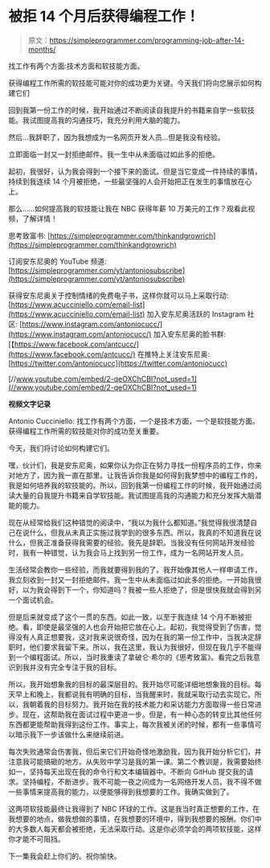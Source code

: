 # 被拒 14 个月后获得编程工作！

> 原文：<https://simpleprogrammer.com/programming-job-after-14-months/>

找工作有两个方面:技术方面和软技能方面。

获得编程工作所需的软技能可能对你的成功更为关键。今天我们将向您展示如何构建它们

回到我第一份工作的时候，我开始通过不断阅读自我提升的书籍来自学一些软技能。我试图提高我的沟通技巧，我充分利用大脑的能力。

然后…我辞职了，因为我想成为一名网页开发人员…但是我没有经验。

立即面临一封又一封拒绝邮件。我一生中从未面临过如此多的拒绝。

起初，我很好，认为我会得到一个接下来的面试。但是当它变成一件持续的事情，持续到我连续 14 个月被拒绝，一些最坚强的人会开始把正在发生的事情放在心上。

那么……如何提高我的软技能让我在 NBC 获得年薪 10 万美元的工作？观看此视频，了解详情！

思考致富书:
[https://simpleprogrammer.com/thinkandgrowrich](https://simpleprogrammer.com/thinkandgrowrich)

订阅安东尼奥的 YouTube 频道:[https://simpleprogrammer.com/yt/antoniosubscribe](https://simpleprogrammer.com/yt/antoniosubscribe)

获得安东尼奥关于控制情绪的免费电子书，这样你就可以马上采取行动:
[https://www.acucciniello.com/email-list](https://www.acucciniello.com/email-list)
加入安东尼奥活跃的 Instagram 社区:
[https://www.instagram.com/antoniocucc/](https://www.instagram.com/antoniocucc/)
加入安东尼奥的脸书群:
[【https://www.facebook.com/antcucc/](https://www.facebook.com/antcucc/)
在推特上关注安东尼奥:
[https://twitter.com/antoniocucc](https://twitter.com/antoniocucc)

[//www.youtube.com/embed/2-qeOXChCBI?not_used=1](//www.youtube.com/embed/2-qeOXChCBI?not_used=1)

**视频文字记录**

Antonio Cucciniello: 找工作有两个方面，一个是技术方面，一个是软技能方面。获得编程工作所需的软技能对你的成功至关重要。

今天，我们将讨论如何构建它们。

嘿，伙计们，我是安东尼奥，如果你认为你正在努力寻找一份程序员的工作，你来对地方了，因为我一直在那里。让我告诉你我是如何得到我梦想中的编程工作的，我是如何培养我的软技能的。所以，回到我第一份编程工作的时候，我开始通过阅读大量的自我提升书籍来自学软技能。我试图提高我的沟通能力和充分发挥大脑潜能的能力。

现在从经常给我们这种错觉的阅读中，“我以为我什么都知道。”我觉得我很清楚自己在说什么，但我从未真正实施过我学到的很多东西。所以，我真的不知道我在说什么，但我正准备获得我需要的经验。我先是辞职。当我没有任何网站开发经验时，我有一种错觉，认为我会马上找到另一份工作，成为一名网站开发人员。

生活经常会教你一些经验，而我就要得到我的了。我开始像其他人一样申请工作，我立刻收到一封又一封拒绝邮件。我一生中从未面临过如此多的拒绝。一开始我很好，以为我会得到下一个，你知道吗？我被一些人拒绝了，但是很快我就会得到另一个面试机会。

但是后来就变成了这个一贯的东西。如此一致，以至于我连续 14 个月不断被拒绝。看，即使是最坚强的人也会开始把它放在心上。起初，我觉得受到了伤害，觉得没有人真正想要我，这对我来说很奇怪，因为在我的第一份工作中，当我决定辞职时，他们要求我留下来。所以，我在这里，我认为我很好，但现在我几乎不能得到一个编程面试。所以，当时我重读了拿破仑·希尔的《思考致富》。看完之后我意识到我并没有完全专注于我的目标。

所以，我开始想象我的目标的最深层目的。我开始尽可能详细地想象我的目标。每天早上和晚上，我都说我有明确的目标，当我醒来时，我就采取行动去实现它。所以，我朝着我的目标努力。我开始在我的技术能力和采访能力方面取得一些日常进步。现在，这帮助我在面试过程中更进一步。但是，有一种心态的转变比其他任何东西都更能帮助我得到这份工作。事实上，每次我被关闭的时候，都有一些事情可以暗示我下一步该做什么来继续前进。

每次失败通常会伤害我，但后来它们开始奇怪地激励我，因为我开始分析它们，并注意我可能搞砸的地方。从失败中学习是我的第一课。第二个教训是，我需要始终如一，坚持每天出现在我的命令行和文本编辑器中。不断向 GitHub 提交我的请求。坚持编程，不断进步。我不可能一夜之间成为一名网络开发人员。我不得不做一些事情来提高我的能力，以便能够得到我想要的工作。我确实做到了。

这两项软技能最终让我得到了 NBC 环球的工作。这是我当时真正想要的工作，在我想要的地点，做我想做的事情，在我想要的环境中，得到我想要的报酬。你们中的大多数人每天都会被拒绝，无法采取行动。这是你必须学会的两项软技能，这样你才能不可阻挡。

下一集我会赶上你们的。祝你愉快。